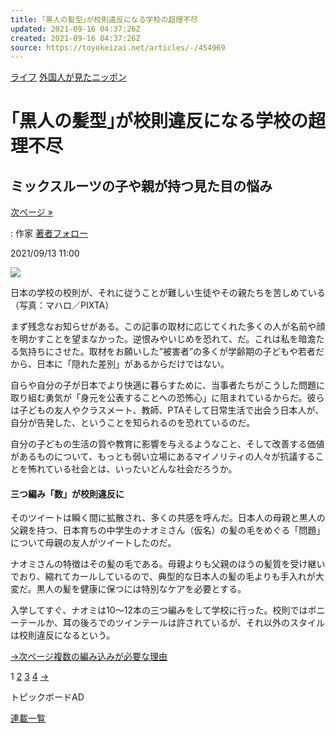 ```yaml
---
title: ｢黒人の髪型｣が校則違反になる学校の超理不尽
updated: 2021-09-16 04:37:26Z
created: 2021-09-16 04:37:26Z
source: https://toyokeizai.net/articles/-/454969
---
```


[ライフ](https://toyokeizai.net/list/genre/life)
[外国人が見たニッポン](https://toyokeizai.net/category/foreigner-nippon)

# ｢黒人の髪型｣が校則違反になる学校の超理不尽

## ミックスルーツの子や親が持つ見た目の悩み

 [次ページ »](https://toyokeizai.net/articles/-/454969?page=2)

  : 作家    [著者フォロー](https://id.toyokeizai.net/fm/?author_id=3101&author_name=%E3%83%90%E3%82%A4%E3%82%A8%E3%83%BB%E3%83%9E%E3%82%AF%E3%83%8B%E3%83%BC%E3%83%AB&referer=%2Farticles%2F-%2F454969)

2021/09/13 11:00

![](https://tk.ismcdn.jp/mwimgs/b/d/1140/img_bd27c5c109350d5bea1955b7f9f86c8a294443.jpg)

日本の学校の校則が、それに従うことが難しい生徒やその親たちを苦しめている（写真：マハロ／PIXTA）

まず残念なお知らせがある。この記事の取材に応じてくれた多くの人が名前や顔を明かすことを望まなかった。逆恨みやいじめを恐れて、だ。これは私を暗澹たる気持ちにさせた。取材をお願いした”被害者”の多くが学齢期の子どもや若者だから、日本に「隠れた差別」があるからだけではない。

自らや自分の子が日本でより快適に暮らすために、当事者たちがこうした問題に取り組む勇気が「身元を公表することへの恐怖心」に阻まれているからだ。彼らは子どもの友人やクラスメート、教師、PTAそして日常生活で出会う日本人が、自分が告発した、ということを知られるのを恐れているのだ。

自分の子どもの生活の質や教育に影響を与えるようなこと、そして改善する価値があるものについて、もっとも弱い立場にあるマイノリティの人々が抗議することを怖れている社会とは、いったいどんな社会だろうか。

#### 三つ編み「数」が校則違反に

そのツイートは瞬く間に拡散され、多くの共感を呼んだ。日本人の母親と黒人の父親を持つ、日本育ちの中学生のナオミさん（仮名）の髪の毛をめぐる「問題」について母親の友人がツイートしたのだ。

ナオミさんの特徴はその髪の毛である。母親よりも父親のほうの髪質を受け継いでおり、縮れてカールしているので、典型的な日本人の髪の毛よりも手入れが大変だ。黒人の髪を健康に保つには特別なケアを必要とする。

入学してすぐ、ナオミは10～12本の三つ編みをして学校に行った。校則ではポニーテールか、耳の後ろでのツインテールは許されているが、それ以外のスタイルは校則違反になるという。

[→次ページ複数の編み込みが必要な理由](https://toyokeizai.net/articles/-/454969?page=2)

 1  [2](https://toyokeizai.net/articles/-/454969?page=2)  [3](https://toyokeizai.net/articles/-/454969?page=3)  [4](https://toyokeizai.net/articles/-/454969?page=4)  [→](https://toyokeizai.net/articles/-/454969?page=2)

トピックボードAD

[連載一覧](https://toyokeizai.net/list/columns)